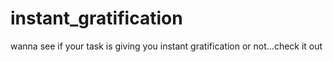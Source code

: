# instant_gratification
wanna see if your task is giving you instant gratification or not...check it out

